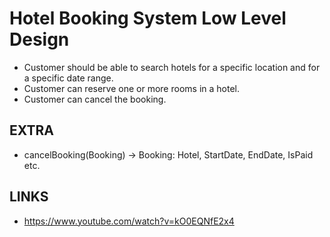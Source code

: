 # Hotel Booking System Low Level Design



- Customer should be able to search hotels for a specific location and for a specific date range. 
- Customer can reserve one or more rooms in a hotel.
- Customer can cancel the booking. 


## EXTRA

- cancelBooking(Booking) -> Booking: Hotel, StartDate, EndDate, IsPaid etc. 

## LINKS

- https://www.youtube.com/watch?v=kO0EQNfE2x4

